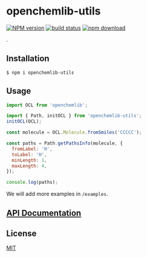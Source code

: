 # openchemlib-utils

[![NPM version][npm-image]][npm-url]
[![build status][ci-image]][ci-url]
[![npm download][download-image]][download-url]

.

## Installation

`$ npm i openchemlib-utils`

## Usage

```js
import OCL from 'openchemlib';

import { Path, initOCL } from 'openchemlib-utils';
initOCL(OCL);

const molecule = OCL.Molecule.fromSmiles('CCCCC');

const paths = Path.getPathsInfo(molecule, {
  fromLabel: 'H',
  toLabel: 'H',
  minLength: 1,
  maxLength: 4,
});

console.log(paths);
```

We will add more examples in `/examples`.

## [API Documentation](https://cheminfo.github.io/openchemlib-utils/)

## License

[MIT](./LICENSE)

[npm-image]: https://img.shields.io/npm/v/openchemlib-utils.svg
[npm-url]: https://www.npmjs.com/package/openchemlib-utils
[ci-image]: https://github.com/cheminfo/openchemlib-utils/workflows/Node.js%20CI/badge.svg?branch=master
[ci-url]: https://github.com/cheminfo/openchemlib-utils/actions?query=workflow%3A%22Node.js+CI%22
[download-image]: https://img.shields.io/npm/dm/openchemlib-utils.svg
[download-url]: https://www.npmjs.com/package/openchemlib-utils

